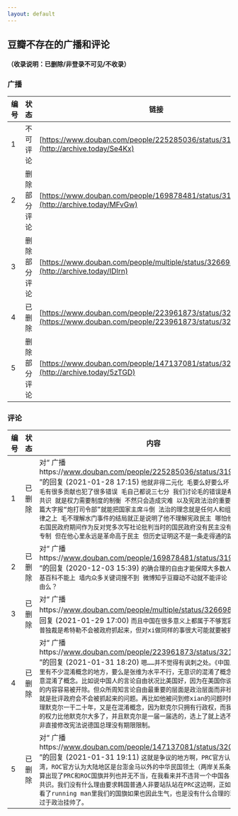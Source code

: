 ```yaml
---
layout: default
---
```


## 豆瓣不存在的广播和评论

#### （收录说明：已删除/非登录不可见/不收录）

### 广播

编号|状态|链接
---|---|---
1|不可评论|[https://www.douban.com/people/225285036/status/3194988591/](http://archive.today/Se4Kx)
2|删除部分评论|[https://www.douban.com/people/169878481/status/3190546086/](http://archive.today/MFvGw)
3|删除部分评论|[https://www.douban.com/people/multiple/status/3266983502/](http://archive.today/IDlrn)
4|已删除|[https://www.douban.com/people/223961873/status/3215471220/](https://www.douban.com/people/223961873/status/3215471220/)
5|删除部分评论|[https://www.douban.com/people/147137081/status/3208278536/](http://archive.today/5zTGD)


### 评论
编号|状态|内容
---|---|---
1|已删除|对“ 广播https://www.douban.com/people/225285036/status/3194988591/ ”的回复  (2021-01-28 17:15) ```他就非得二元化 毛要么好要么坏 就不能承认毛有很多贡献也犯了很多错误 毛自己都说三七分 我们讨论毛的错误是希望大家能有共识 就是权力需要制度的制衡 不然只会造成灾难 以及宪政法治的重要性 而不是一篇大字报“炮打司令部”就能把国家主席斗倒 法治的理念就是任何人和组织不能凌驾法律之上 毛不理解水门事件的结局就正是说明了他不理解宪政民主 哪怕他在1942年左右国民政府期间作为反对党多次写社论批判当时的国民政府没有民主没有宪政是一党专制 但在他心里永远是革命高于民主 但历史证明这不是一条走得通的路```
2|已删除|对“ 广播https://www.douban.com/people/169878481/status/3190546086/ ”的回复  (2020-12-03 15:39) ```的确合理的自由才能保障大多数人的自由 但维基百科不能上 墙内众多关键词搜不到 微博知乎豆瓣动不动就不能评论 这是合理的自由么？```
3|已删除|对“ 广播https://www.douban.com/people/multiple/status/3266983502/ ”的回复  (2021-01-29 17:00) ```而且中国在很多意义上都属于不够宽容，比如骂川普独裁是希特勒不会被政府抓起来，但对xi做同样的事很大可能就要被抓了。```
4|已删除|对“ 广播https://www.douban.com/people/223961873/status/3215471220/ ”的回复  (2021-01-31 18:20) ```嗯……并不觉得有讽刺之处。《中国人你要自信》里有不少混淆概念的地方，要么是张维为水平不行，无意识的混淆了概念，要么是故意混淆了概念。比如说中国人的言论自由状况比美国好，因为在美国你说政治不正确的内容容易被开除。但众所周知言论自由最重要的层面是政治层面而非社会层面，也就是批评政府会不会被抓起来的问题。再比如他被问到修xian的问题时候举例德国总理默克尔一干二十年，又是在混淆概念，因为默克尔只拥有行政权，而我国主席拥有的权力比他默克尔大多了，并且默克尔是一届一届选的，选上了就上选不上就下，并非直接修改宪法说德国总理没有期限限制。```
5|已删除|对“ 广播https://www.douban.com/people/147137081/status/3208278536/ ”的回复  (2021-01-31 19:11) ```这就是争议的地方啊，PRC官方认为包括了台湾，ROC官方认为大陆地区是台澎金马以外的中华民国领土（两岸关系条例）。里面就算出现了PRC和ROC国旗并列也并无不当，在我看来并不违背一个中国各自表述的九二共识。我们没有什么理由要求韩国普通人非要站队站在PRC这边啊，正如如果ROC网友看了running man里我们的国旗如果也因此生气，也是没有什么合理的理由的，有点过于政治挂帅了。```
